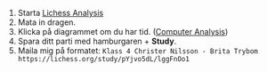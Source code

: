 1. Starta [Lichess Analysis](LICHESS/analysis)
2. Mata in dragen.
3. Klicka på diagrammet om du har tid. ([Computer Analysis](files/Screenshot_2024-02-24.png))
4. Spara ditt parti med hamburgaren + **Study**.
5. Maila mig på formatet: `Klass 4 Christer Nilsson - Brita Trybom https://lichess.org/study/pYjvo5dL/lggFnOo1`
